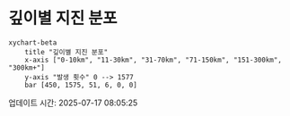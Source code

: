 # 깊이별 지진 분포

```mermaid
xychart-beta
    title "깊이별 지진 분포"
    x-axis ["0-10km", "11-30km", "31-70km", "71-150km", "151-300km", "300km+"]
    y-axis "발생 횟수" 0 --> 1577
    bar [450, 1575, 51, 6, 0, 0]
```

업데이트 시간: 2025-07-17 08:05:25
